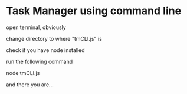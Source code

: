 # Task Manager using command line

open terminal, obviously

change directory to where "tmCLI.js" is

check if you have node installed

run the following command

node tmCLI.js

and there you are...
